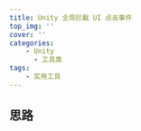 ```yaml
---
title: Unity 全局拦截 UI 点击事件
top_img: ''
cover: ''
categories: 
    - Unity
      - 工具类
tags: 
    - 实用工具
---
```


## 思路
